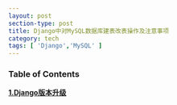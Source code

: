```yaml
---
layout: post
section-type: post
title: Django中对MySQL数据库建表改表操作及注意事项
category: tech
tags: [ 'Django','MySQL' ]
---
```

### Table of Contents

**[1.Django版本升级](#initial)**